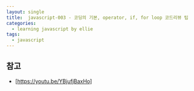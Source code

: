 ```yaml
---
layout: single
title:  javascript-003 - 코딩의 기본, operator, if, for loop 코드리뷰 팁
categories: 
  - learning javascript by ellie
tags: 
  - javascript
---
```


## 



## 참고
- [https://youtu.be/YBjufjBaxHo]